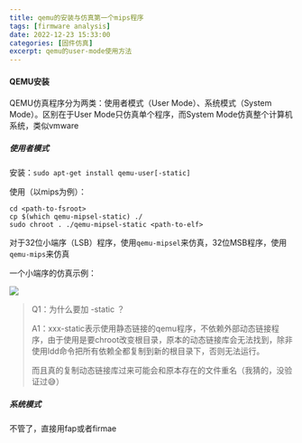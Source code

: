 ```yaml
---
title: qemu的安装与仿真第一个mips程序
tags: [firmware analysis]
date: 2022-12-23 15:33:00
categories: [固件仿真]
excerpt: qemu的user-mode使用方法
---
```


#### QEMU安装

QEMU仿真程序分为两类：使用者模式（User Mode）、系统模式（System Mode）。区别在于User Mode只仿真单个程序，而System Mode仿真整个计算机系统，类似vmware

##### 使用者模式

安装：`sudo apt-get install qemu-user[-static]`

使用（以mips为例）：


```shell
cd <path-to-fsroot>
cp $(which qemu-mipsel-static) ./
sudo chroot . ./qemu-mipsel-static <path-to-elf>
```

对于32位小端序（LSB）程序，使用`qemu-mipsel`来仿真，32位MSB程序，使用`qemu-mips`来仿真

一个小端序的仿真示例：

![](/img/qemu/1.jpg)

> Q1：为什么要加 -static ？
>
> A1：xxx-static表示使用静态链接的qemu程序，不依赖外部动态链接程序，由于使用是要chroot改变根目录，原本的动态链接库会无法找到，除非使用ldd命令把所有依赖全都复制到新的根目录下，否则无法运行。
>
> 而且真的复制动态链接库过来可能会和原本存在的文件重名（我猜的，没验证过😅）

##### 系统模式

不管了，直接用fap或者firmae